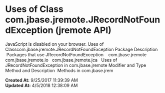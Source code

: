 # Uses of Class com.jbase.jremote.JRecordNotFoundException (jremote API)

JavaScript is disabled on your browser. Uses of Classcom.jbase.jremote.JRecordNotFoundException Package Description  Packages that use JRecordNotFoundException    com.jbase.jremote   com.jbase.jremote.io   com.jbase.jremote.jca   Uses of JRecordNotFoundException in com.jbase.jremote Modifier and Type Method and Description  Methods in com.jbase.jrem  

**Created At:** 9/25/2017 11:39:39 AM  
**Updated At:** 4/5/2018 12:38:09 AM  

